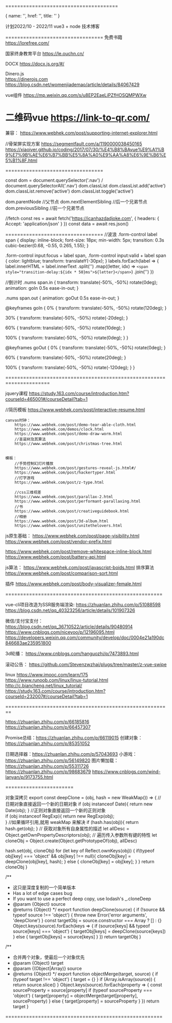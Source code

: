 ======================================

{ name: '', href: '', title: '' }

计划2022/10 - 2022/11
  vue3 + node 技术博客

=================================
免费书籍
	https://lorefree.com/

国家终身教育平台
	https://le.ouchn.cn/

DOCX
  https://docx.js.org/#/

Dinero.js  
  https://dinerojs.com
  https://blog.csdn.net/womenjiademao/article/details/84067429


vue组件
	https://mp.weixin.qq.com/s/u8EP2EaeLiPZfHOSQMPWXw

二维码vue
  https://link-to-qr.com/
=================================


兼容：
  https://www.webhek.com/post/supporting-internet-explorer.html


//骨架屏实现方案
  https://segmentfault.com/a/1190000038450165
  https://xiaoiver.github.io/coding/2017/07/30/%E4%B8%BAvue%E9%A1%B9%E7%9B%AE%E6%B7%BB%E5%8A%A0%E9%AA%A8%E6%9E%B6%E5%B1%8F.html


=================================

const dom = document.querySelector('.nav') / document.querySelectorAll('.nav')
dom.classList
dom.classList.add('active')
dom.classList.remove('active')
dom.classList.toggle('active')

dom.parentNode          //父节点
dom.nextElementSibling  //后一个兄弟节点
dom.previousSibling     //前一个兄弟节点


//fetch
	const res = await fetch('https://icanhazdadjoke.com', {
		headers: { Accept: 'application/json' }
	})
	const data = await res.json()

=================================
//波浪
.form-control label span {
  display: inline-block;
  font-size: 18px;
  min-width: 5px;
  transition: 0.3s cubic-bezier(0.68, -0.55, 0.265, 1.55);
}

.form-control input:focus + label span,
.form-control input:valid + label span {
  color: lightblue;
  transform: translateY(-30px);
}
labels.forEach(label => {
    label.innerHTML = label.innerText
        .split('')
        .map((letter, idx) => `<span style="transition-delay:${idx * 50}ms">${letter}</span>`)
        .join('')
})

//倒计时
.nums span.in {
  transform: translate(-50%, -50%) rotate(0deg);
  animation: goIn 0.5s ease-in-out;
}

.nums span.out {
  animation: goOut 0.5s ease-in-out;
}

@keyframes goIn {
  0% {
    transform: translate(-50%, -50%) rotate(120deg);
  }

  30% {
    transform: translate(-50%, -50%) rotate(-20deg);
  }

  60% {
    transform: translate(-50%, -50%) rotate(10deg);
  }

  100% {
    transform: translate(-50%, -50%) rotate(0deg);
  }
}

@keyframes goOut {
  0% {
    transform: translate(-50%, -50%) rotate(0deg);
  }

  60% {
    transform: translate(-50%, -50%) rotate(20deg);
  }

  100% {
    transform: translate(-50%, -50%) rotate(-120deg);
  }
}




=====================================================================

jquery课程
	https://study.163.com/course/introduction.htm?courseId=465001#/courseDetail?tab=1



//简历模板
		https://www.webhek.com/post/interactive-resume.html
	
	canvas时钟：
		https://www.webhek.com/post/demo-tear-able-cloth.html
		https://www.webhek.com/demos/clock.html
		https://www.webhek.com/post/demo-draw-worm.html
		//圣诞树及其算法
		https://www.webhek.com/post/christmas-tree.html
		
	
	模板：
		//手势控制幻灯片播放
		https://www.webhek.com/post/gestures-reveal-js.html#/
		https://www.webhek.com/post/hackertyper.html
		//打字游戏
		https://www.webhek.com/post/z-type.html
		
		//css三维视差
		https://www.webhek.com/post/parallax-2.html
		https://www.webhek.com/post/performant-parallaxing.html
		//书
		https://www.webhek.com/post/creativeguidebook.html
		//相册
		https://www.webhek.com/post/3d-album.html
		https://www.webhek.com/post/unitethelovers.html


js原生基础：
  https://www.webhek.com/post/page-visibility.html
  https://www.webhek.com/post/vendor-prefix.html

  https://www.webhek.com/post/remove-whitespace-inline-block.html
  https://www.webhek.com/post/battery-api.html

js算法：
  https://www.webhek.com/post/javascript-boids.html
  排序算法 https://www.webhek.com/post/comparison-sort.html



插件
  https://www.webhek.com/post/body-visualizer-female.html

=====================================================




vue-cli项目改造为SSR服务端渲染: 
	https://zhuanlan.zhihu.com/p/51088598
	https://blog.csdn.net/qq_40323256/article/details/101907326
	

微信/支付宝支付：
	https://blog.csdn.net/qq_36710522/article/details/90480914
	https://www.cnblogs.com/niceyoo/p/12196095.html
	https://developers.weixin.qq.com/community/develop/doc/0004e21a190dc846683ae235951800
	
3d轮播：
	https://www.cnblogs.com/hanguozhi/p/7473893.html

滚动公告：
	https://github.com/Stevenzwzhai/plugs/tree/master/z-vue-swipe

linux
	https://www.imooc.com/learn/175
	https://www.runoob.com/linux/linux-tutorial.html
	http://c.biancheng.net/linux_tutorial/
	https://study.163.com/course/introduction.htm?courseId=232007#/courseDetail?tab=1

========================================================

https://zhuanlan.zhihu.com/p/66185816
https://zhuanlan.zhihu.com/p/66457307

Promise总结：https://zhuanlan.zhihu.com/p/66119015
创建对象：https://zhuanlan.zhihu.com/p/85351052

日期选择器：https://zhuanlan.zhihu.com/p/57043693
小游戏：https://zhuanlan.zhihu.com/p/56149820
图片懒加载：
	https://zhuanlan.zhihu.com/p/55311726
	https://zhuanlan.zhihu.com/p/98683679
	https://www.cnblogs.com/wind-lanyan/p/9173755.html

=======================


对象深拷贝
export const deepClone = (obj, hash = new WeakMap()) => {
  // 日期对象直接返回一个新的日期对象
  if (obj instanceof Date){
   return new Date(obj);
  } 
  //正则对象直接返回一个新的正则对象     
  if (obj instanceof RegExp){
   return new RegExp(obj);     
  }
  //如果循环引用,就用 weakMap 来解决
  if (hash.has(obj)){
   return hash.get(obj);
  }
  // 获取对象所有自身属性的描述
  let allDesc = Object.getOwnPropertyDescriptors(obj);
  // 遍历传入参数所有键的特性
  let cloneObj = Object.create(Object.getPrototypeOf(obj), allDesc)
  
  hash.set(obj, cloneObj)
  for (let key of Reflect.ownKeys(obj)) { 
    if(typeof obj[key] === 'object' && obj[key] !== null){
     cloneObj[key] = deepClone(obj[key], hash);
    } else {
     cloneObj[key] = obj[key];
    }
  }
  return cloneObj
}

/**
 * 这只是深度复制的一个简单版本
 * Has a lot of edge cases bug
 * If you want to use a perfect deep copy, use lodash's _.cloneDeep
 * @param {Object} source
 * @returns {Object}
 */
	export function deepClone(source) {
	  if (!source && typeof source !== 'object') {
		throw new Error('error arguments', 'deepClone')
	  }
	  const targetObj = source.constructor === Array ? [] : {}
	  Object.keys(source).forEach(keys => {
		if (source[keys] && typeof source[keys] === 'object') {
		  targetObj[keys] = deepClone(source[keys])
		} else {
		  targetObj[keys] = source[keys]
		}
	  })
	  return targetObj
	}



/**
 * 合并两个对象，使最后一个对象优先
 * @param {Object} target
 * @param {(Object|Array)} source
 * @returns {Object}
 */
export function objectMerge(target, source) {
  if (typeof target !== 'object') {
    target = {}
  }
  if (Array.isArray(source)) {
    return source.slice()
  }
  Object.keys(source).forEach(property => {
    const sourceProperty = source[property]
    if (typeof sourceProperty === 'object') {
      target[property] = objectMerge(target[property], sourceProperty)
    } else {
      target[property] = sourceProperty
    }
  })
  return target
}



=====================================================